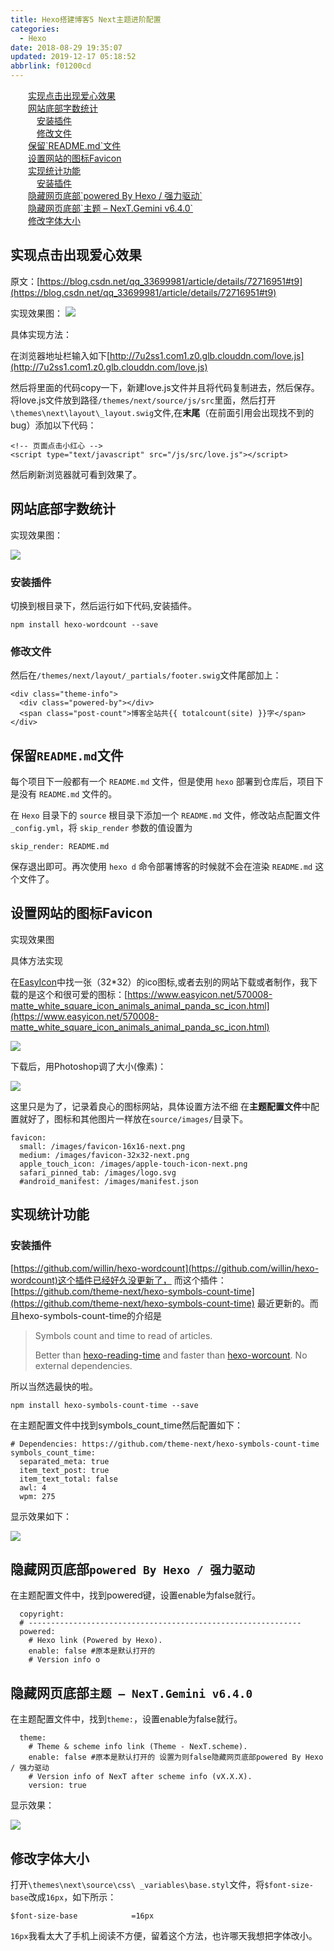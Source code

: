 ```yaml
---
title: Hexo搭建博客5 Next主题进阶配置
categories: 
  - Hexo
date: 2018-08-29 19:35:07
updated: 2019-12-17 05:18:52
abbrlink: f01200cd
---
```

<div id='my_toc'><a href="/blog/f01200cd/#实现点击出现爱心效果" class="header_2">实现点击出现爱心效果</a>&nbsp;<br><a href="/blog/f01200cd/#网站底部字数统计" class="header_2">网站底部字数统计</a>&nbsp;<br><a href="/blog/f01200cd/#安装插件" class="header_3">安装插件</a>&nbsp;<br><a href="/blog/f01200cd/#修改文件" class="header_3">修改文件</a>&nbsp;<br><a href="/blog/f01200cd/#保留-README-md-文件" class="header_2">保留`README.md`文件</a>&nbsp;<br><a href="/blog/f01200cd/#设置网站的图标Favicon" class="header_2">设置网站的图标Favicon</a>&nbsp;<br><a href="/blog/f01200cd/#实现统计功能" class="header_2">实现统计功能</a>&nbsp;<br><a href="/blog/f01200cd/#安装插件" class="header_3">安装插件</a>&nbsp;<br><a href="/blog/f01200cd/#隐藏网页底部-powered-By-Hexo/-强力驱动" class="header_2">隐藏网页底部`powered By Hexo / 强力驱动`</a>&nbsp;<br><a href="/blog/f01200cd/#隐藏网页底部-主题-–-NexT-Gemini-v6-4-0" class="header_2">隐藏网页底部`主题 – NexT.Gemini v6.4.0`</a>&nbsp;<br><a href="/blog/f01200cd/#修改字体大小" class="header_2">修改字体大小</a>&nbsp;<br></div>
<style>.header_1{margin-left: 1em;}.header_2{margin-left: 2em;}.header_3{margin-left: 3em;}.header_4{margin-left: 4em;}.header_5{margin-left: 5em;}.header_6{margin-left: 6em;}</style>
<!--more-->
<script>if (navigator.platform.search('arm')==-1){document.getElementById('my_toc').style.display = 'none';}var e,p = document.getElementsByTagName('p');while (p.length>0) {e = p[0];e.parentElement.removeChild(e);}</script>

<!--end-->
## 实现点击出现爱心效果 ##
原文：[https://blog.csdn.net/qq_33699981/article/details/72716951#t9](https://blog.csdn.net/qq_33699981/article/details/72716951#t9)

实现效果图：
![](https://i.imgur.com/EpUqVjH.gif)

具体实现方法：

在浏览器地址栏输入如下[http://7u2ss1.com1.z0.glb.clouddn.com/love.js](http://7u2ss1.com1.z0.glb.clouddn.com/love.js)


然后将里面的代码copy一下，新建love.js文件并且将代码复制进去，然后保存。将love.js文件放到路径`/themes/next/source/js/src`里面，然后打开`\themes\next\layout\_layout.swig`文件,在**末尾**（在前面引用会出现找不到的bug）添加以下代码：

```
<!-- 页面点击小红心 -->
<script type="text/javascript" src="/js/src/love.js"></script>
```
然后刷新浏览器就可看到效果了。

## 网站底部字数统计 ##

实现效果图：

![](https://i.imgur.com/ShrEa8j.png)

### 安装插件 ###
切换到根目录下，然后运行如下代码,安装插件。
```
npm install hexo-wordcount --save
```
### 修改文件 ###

然后在`/themes/next/layout/_partials/footer.swig`文件尾部加上：

```
<div class="theme-info">
  <div class="powered-by"></div>
  <span class="post-count">博客全站共{{ totalcount(site) }}字</span>
</div>
```

## 保留`README.md`文件 ##

每个项目下一般都有一个 `README.md` 文件，但是使用 `hexo` 部署到仓库后，项目下是没有 `README.md` 文件的。

在 `Hexo` 目录下的 `source` 根目录下添加一个 `README.md` 文件，修改站点配置文件 `_config.yml`，将 `skip_render` 参数的值设置为
```
skip_render: README.md
```
保存退出即可。再次使用 `hexo d` 命令部署博客的时候就不会在渲染 `README.md` 这个文件了。

## 设置网站的图标Favicon ##

实现效果图


具体方法实现


在[EasyIcon](http://www.easyicon.net/)中找一张（32*32）的ico图标,或者去别的网站下载或者制作，我下载的是这个和很可爱的图标：[https://www.easyicon.net/570008-matte_white_square_icon_animals_animal_panda_sc_icon.html](https://www.easyicon.net/570008-matte_white_square_icon_animals_animal_panda_sc_icon.html)

![](https://i.imgur.com/PQNW5QZ.png)

下载后，用Photoshop调了大小(像素)：

![](https://i.imgur.com/gewa12f.png)

这里只是为了，记录着良心的图标网站，具体设置方法不细
在**主题配置文件**中配置就好了，图标和其他图片一样放在`source/images/`目录下。
```
favicon:
  small: /images/favicon-16x16-next.png
  medium: /images/favicon-32x32-next.png
  apple_touch_icon: /images/apple-touch-icon-next.png
  safari_pinned_tab: /images/logo.svg
  #android_manifest: /images/manifest.json
```
## 实现统计功能 ##

### 安装插件 ###

[https://github.com/willin/hexo-wordcount](https://github.com/willin/hexo-wordcount)这个插件已经好久没更新了，
而这个插件：
[https://github.com/theme-next/hexo-symbols-count-time](https://github.com/theme-next/hexo-symbols-count-time)
最近更新的。而且hexo-symbols-count-time的介绍是
> Symbols count and time to read of articles.
> 
> Better than [hexo-reading-time](https://github.com/ierhyna/hexo-reading-time) and faster than [hexo-worcount](https://github.com/willin/hexo-wordcount). No external dependencies.


所以当然选最快的啦。
```
npm install hexo-symbols-count-time --save
```
在主题配置文件中找到symbols_count_time然后配置如下：
```
# Dependencies: https://github.com/theme-next/hexo-symbols-count-time
symbols_count_time:
  separated_meta: true
  item_text_post: true
  item_text_total: false
  awl: 4
  wpm: 275
```
显示效果如下：

![](https://i.imgur.com/nULsorT.png)

## 隐藏网页底部`powered By Hexo / 强力驱动` ##
在主题配置文件中，找到powered键，设置enable为false就行。
```
  copyright:
  # -------------------------------------------------------------
  powered:
    # Hexo link (Powered by Hexo).
    enable: false #原本是默认打开的
    # Version info o
```
## 隐藏网页底部`主题 – NexT.Gemini v6.4.0` ##
在主题配置文件中，找到`theme:`，设置enable为false就行。
```
  theme:
    # Theme & scheme info link (Theme - NexT.scheme).
    enable: false #原本是默认打开的 设置为则false隐藏网页底部powered By Hexo / 强力驱动
    # Version info of NexT after scheme info (vX.X.X).
    version: true
```

显示效果：

![](https://i.imgur.com/hicNOt1.png)

## 修改字体大小 ##

打开`\themes\next\source\css\ _variables\base.styl`文件，将`$font-size-base`改成`16px`，如下所示：
```
$font-size-base            =16px
```
`16px`我看太大了手机上阅读不方便，留着这个方法，也许哪天我想把字体改小。

